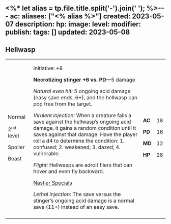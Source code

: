<%* let alias = tp.file.title.split('-').join(' '); %>---
ac: 
aliases: ["<% alias %>"]
created: 2023-05-07
description: 
hp: 
image: 
level: 
modifier: 
publish: 
tags: []
updated: 2023-05-08
---

## Hellwasp

<table>
<colgroup>
<col style="width: 16%" />
<col style="width: 72%" />
<col style="width: 5%" />
<col style="width: 5%" />
</colgroup>
<tbody>
<tr class="odd">
<td><p>Normal</p>
<p>2<sup>nd</sup> level</p>
<p>Spoiler</p>
<p>Beast</p></td>
<td><p>Initiative: +8</p>
<p><strong>Necrotizing stinger +6 vs. PD</strong>—5 damage</p>
<p><em>Natural even hit:</em> 5 ongoing acid damage (easy save ends,
6+), and the hellwasp can pop free from the target.</p>
<p><em>Virulent injection:</em> When a creature fails a save against the
hellwasp’s ongoing acid damage, it gains a random condition until it
saves against that damage. Have the player roll a d4 to determine the
condition: 1. confused; 2. weakened; 3. dazed; 4. vulnerable.</p>
<p><em>Flight:</em> Hellwasps are adroit fliers that can hover and even
fly backward.</p>
<p><u>Nastier Specials</u></p>
<p><em>Lethal injection:</em> The save versus the stinger’s ongoing acid
damage is a normal save (11+) instead of an easy save.</p></td>
<td><p><strong>AC</strong></p>
<p><strong>PD</strong></p>
<p><strong>MD</strong></p>
<p><strong>HP</strong></p></td>
<td><p>18</p>
<p>16</p>
<p>12</p>
<p>28</p></td>
</tr>
<tr class="even">
<td></td>
<td></td>
<td></td>
<td></td>
</tr>
</tbody>
</table>
